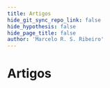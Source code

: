 ```yaml
---
title: Artigos
hide_git_sync_repo_link: false
hide_hypothesis: false
hide_page_title: false
author: 'Marcelo R. S. Ribeiro'
---
```


# Artigos